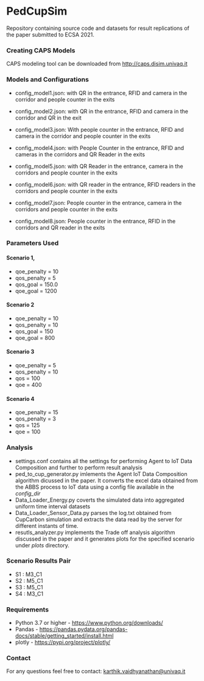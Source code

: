 # PedCupSim
Repository containing source code and datasets for result replications of the paper submitted to ECSA 2021.

### Creating CAPS Models

CAPS modeling tool can be downloaded from http://caps.disim.univaq.it

### Models and Configurations 

+ config_model1.json:  with QR in the entrance, RFID and camera
in the corridor and people counter in the exits

+ config_model2.json:  with QR in the entrance, RFID and camera in the
corridor and QR in the exit

+ config_model3.json: With people counter in the entrance, RFID and camera in the corridor
and people counter in the exits

+ config_model4.json: with People Counter in the entrance, RFID and cameras in the corridors
and QR Reader in the exits

+ config_model5.json: with QR Reader in the entrance, camera in the corridors and
people counter in the exits

+ config_model6.json: with QR reader in the entrance, RFID readers in the corridors
and people counter in the exits

+ config_model7.json: People counter in the entrance, camera in the corridors
and people counter in the exits

+ config_model8.json: People counter in the entrance, RFID in the corridors and
QR reader in the exits


### Parameters Used

#### Scenario 1, 

+ qoe_penalty = 10
+ qos_penalty = 5
+ qos_goal = 150.0
+ qoe_goal = 1200


#### Scenario 2

+ qoe_penalty = 10
+ qos_penalty = 10
+ qos_goal = 150
+ qoe_goal = 800

#### Scenario 3

+ qoe_penalty = 5
+ qos_penalty = 10
+ qos = 100
+ qoe = 400

#### Scenario 4

+ qoe_penalty = 15
+ qos_penalty = 3
+ qos = 125
+ qoe = 100

### Analysis

+ settings.conf contains all the settings for performing Agent to IoT Data
Composition and further to perform result analysis
+ ped_to_cup_generator.py imlements the Agent IoT Data Composition algorithm dicussed in the paper. It converts the excel
data obtained from the ABBS process to IoT data using a config file available in the *config_dir*
+ Data_Loader_Energy.py coverts the simulated data into aggregated uniform time
interval datasets
+ Data_Loader_Sensor_Data.py parses the log.txt obtained from CupCarbon simulation 
and extracts the data read by the server for different instants of time.
+ resutls_analyzer.py implements the Trade off analysis algorithm discussed in the paper
and it generates plots for the specified scenario under *plots* directory.
 

### Scenario Results Pair

+ S1 : M3_C1
+ S2 : M5_C1
+ S3 : M5_C1
+ S4 : M3_C1

### Requirements 

+ Python 3.7 or higher - https://www.python.org/downloads/
+ Pandas - https://pandas.pydata.org/pandas-docs/stable/getting_started/install.html
+ plotly - https://pypi.org/project/plotly/

### Contact

For any questions feel free to contact: karthik.vaidhyanathan@univaq.it
